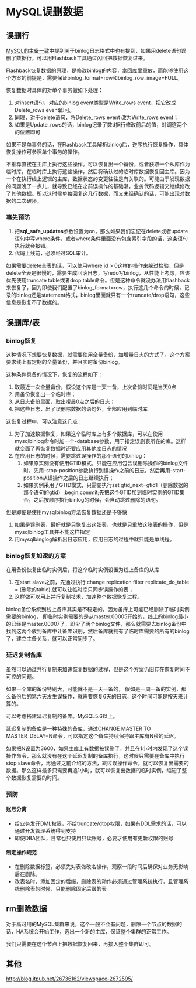 # MySQL误删数据

## 误删行

[MySQL的主备一致](MySQL的主备一致.md)中提到关于binlog日志格式中也有提到，如果用delete语句误删了数据行，可以用Flashback工具通过闪回把数据恢复过来。

Flashback恢复数据的原理，是修改binlog的内容，拿回库里重放，而能够使用这个方案的前提是，需要保证binlog_format=row和binlog_row_image=FULL。

恢复数据时具体的对单个事务做如下处理：

1. 对insert语句，对应的binlog event类型是Write_rows event，把它改成Delete_rows event即可。
2. 同理，对于delete语句，将Delete_rows event 改为Write_rows event；
3. 如果是Update_rows的话，binlog记录了数d据行修改前后的值，对调这两个的位置即可

如果不是单事务的话，在Flashback工具解析binlog后，逆序执行恢复操作，具体恢复操作可参照单个事务的操作。

不推荐直接在主库上执行这些操作。可以恢复出一个备份，或者获取一个从库作为临时库，在临时库上执行这些操作，然后将确认过的临时库数据恢复回主库。因为一个在执行线上逻辑的主库，数据状态的变更往往是有关联的。可能由于发现数据的问题晚了一点儿，就导致已经在之前误操作的基础潮，业务代码逻辑又继续修改了其他数据。所以这时候单独回复这几行数据，而又未经确认的话，可能出现对数据的二次破坏。

### 事先预防

1. 把**sql_safe_updates**参数设置为on，那么如果我们忘记在delete或者update语句中写where条件，或者where条件里面没有包含索引字段的话，这条语句执行就会报错。
2. 代码上线前，必须经过SQL审计。

如果需要delete全表的话，可以使用where id > 0这样的操作来躲过检验，但是delete全表是很慢的，需要生成回滚日志，写redo写binlog，从性能上考虑，应该优先使用truncate table或者drop table命令。但是这种命令就没办法用flashback来恢复了，因为即使我们配置了binlog_format=row，执行这几个命令的时候，记录的binlog还是statement格式，binlog里面就只有一个truncate/drop语句，这些信息是恢复不了数据的。

## 误删库/表

### binlog恢复

这种情况下想要恢复数据，就需要使用全量备份，加增量日志的方式了。这个方案要求线上有定期的全量备份，并且实时备份binlog。

这种条件具备的情况下，恢复的流程如下：

1. 取最近一次全量备份，假设这个库是一天一备，上次备份时间是当天0点
2. 用备份恢复出一个临时库；
3. 从日志备份里面，取出凌晨0点之后的日志；
4. 把这些日志，出了误删除数据的语句外，全部应用到临时库

这恢复过程中，可以注意这几点：

1. 为了加速数据恢复，如果这个临时库上有多个数据库，可以在使用mysqlbinlog命令时加一个-database参数，用于指定误删表所在的库。这样就变面了再恢复数据时还要应用其他库日志的情况
2. 在应用日志的时候，需要跳过误操作的那个语句的binlog：
   1. 如果原实例没有使用GTID模式，只能在应用包含误删除操作的binlog文件时，先用-stop-position参数执行到误操作之前的日志，然后再用-start-position从误操作之后的日志继续执行；
   2. 如果实例采用了GTID模式，只需要执行set gtid_next=gtid1（删除数据的那个语句的gtid）;begin;commit;先把这个GTID加到临时实例的GTID集合，之后按顺序执行binlog的时候，会自动跳过删除的语句。

但是即便是使用mysqlbinlog方法恢复数据还是不够快

1. 如果是误删表，最好就是只恢复出这张表，也就是只重放这张表的操作，但是mysqlbinlog工具并不能这样指定
2. 用mysqlbinglog解析出日志应用，应用日志的过程中就只能是单线程。

### binlog恢复加速的方案

在用备份恢复出临时实例后，将这个临时实例设置为线上备库的从库

1. 在start slave之前，先通过执行 change replication filter replicate_do_table = (删除的table),就可以让临时库只同步误操作的表；
2. 这样做可以用上并行复制技术，加速整个数据恢复过程。

binlog备份系统到线上备库其实是不稳定的，因为备库上可能已经删除了临时实例需要的binlog， 即临时实例需要的是从master.00005开始的，线上的binlog最小的已经是master.00007了，即少了两个binlog文件，那么就需要去binlog备份中找到这两个放到备库中让备库识别，然后备库就拥有了临时库需要的所有的binlog了，建立主备关系，就可以正常同步了。

### 延迟复制备库

虽然可以通过并行复制来加速恢复数据的过程，但是这个方案仍旧存在恢复时间不可控的问题。

如果一个库的备份特别大，可能就不是一天一备的， 假如是一周一备的实例，那么备份后的第六天发生误操作，就需要恢复6天的日志，这个时间可能是按天来计算的。

可以考虑搭建延迟复制的备库。MySQL5.6以上。

延迟复制的备库是一种特殊的备库，通过CHANGE MASTER TO MASTER_DELAY=N命令，可以指定这个备库持续保持跟主库有N秒的延迟。

如果把N设置为3600，如果主库上有数据被误删了，并且在1小时内发现了这个误操作命令，那么就没有在这个延迟复制的备库执行，这时候只需要在备库中执行stop slave命令，再通过之前介绍的方法，跳过误操作命令，就可以恢复出需要的数据。那么这样最多只需要再追1小时，就可以恢复出数据的临时实例，缩短了整个数据恢复需要的时间。

### 预防

#### 账号分离

- 给业务发开DML权限，不给truncate/dtop权限，如果有DDL需求的话，可以通过开发管理系统得到支持
- 即使DBA团队，日常也只使用只读账号，必要才使用有更新权限的账号

#### 制定操作规范

- 在删除数据标签，必须先对表做改名操作，观察一段时间后确保对业务无影响后在删除。
- 改表名时，添加固定的后缀，删除表的动作必须通过管理系统执行，且管理系统删除表的时候，只能删除固定后缀的表

## rm删除数据

对于高可用的MySQL集群来说，这个一般不会有问题，删除一个节点的数据的话，HA系统会开始工作，选出一个新的主库，保证整个集群的正常工作。

我们只需要在这个节点上把数据恢复回来，再接入整个集群即可。



## 其他

http://blog.itpub.net/26736162/viewspace-2672595/